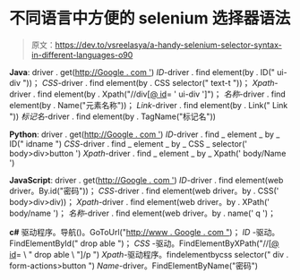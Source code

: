 # 不同语言中方便的 selenium 选择器语法

> 原文：<https://dev.to/vsreelasya/a-handy-selenium-selector-syntax-in-different-languages-o90>

**Java**:
driver . get([http://Google . com '](http://google.com'))
*ID*-driver . find element(by . ID(" ui-div "))；
*CSS*-driver . find element(by . CSS selector(" text-t "))；
*Xpath*-driver . find element(by . Xpath("//div[[@ id](https://dev.to/id)= ' ui-div ']")；
*名称*-driver . find element(by . Name("元素名称"))；
*Link*-driver . find element(by . Link(" Link "))
*标记名*-driver . find element(by . TagName("标记名"))

**Python**:
driver . get([http://Google . com '](http://google.com'))
*ID*-driver . find _ element _ by _ ID(" idname ")
*CSS*-driver . find _ element _ by _ CSS _ selector(' body>div>button ')
*Xpath*-driver . find _ element _ by _ Xpath(' body/Name ')

**JavaScript**:
driver . get([http://Google . com '](http://google.com'))
*ID*-driver . find element(web driver。By.id("密码"))；
*CSS*-driver . find element(web driver。by . CSS(' body>div>div))；
*Xpath*-driver . find element(web driver。by . XPath(' body/name ')；
*名称*-driver . find element(web driver。by . name(' q ')；

**c#**
驱动程序。导航()。GoToUrl("[http://www . Google . com "](http://www.google.com%22))；
*ID* -驱动。FindElementById(" drop able ")；
*CSS* -驱动。FindElementByXPath("//[[@ id](https://dev.to/id)= \ " drop able \ "]/p ")
*Xpath*-驱动程序。findelementbycss selector(" div . form-actions>button ")
*Name*-driver。FindElementByName("密码")